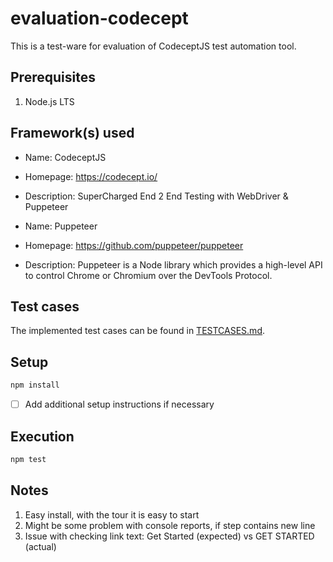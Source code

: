 # evaluation-codecept

This is a test-ware for evaluation of CodeceptJS test automation tool.

## Prerequisites

1. Node.js LTS

## Framework(s) used

- Name: CodeceptJS
- Homepage: https://codecept.io/
- Description: SuperCharged End 2 End Testing with WebDriver & Puppeteer

- Name: Puppeteer
- Homepage: https://github.com/puppeteer/puppeteer
- Description: Puppeteer is a Node library which provides a high-level API to control Chrome or Chromium over the DevTools Protocol.

## Test cases

The implemented test cases can be found in [TESTCASES.md](TESTCASES.md).

## Setup

```bash
npm install
```

- [ ] Add additional setup instructions if necessary

## Execution

```bash
npm test
```

## Notes

1. Easy install, with the tour it is easy to start
2. Might be some problem with console reports, if step contains new line
3. Issue with checking link text: Get Started (expected) vs GET STARTED (actual)
